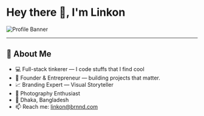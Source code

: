 # Hey there 👋, I'm Linkon

![Profile Banner](https://i.imgur.com/0lF4uNq.png) <!-- Optional banner -->

---

## 🚀 About Me

- 💻 Full-stack tinkerer — I code stuffs that I find cool
- 🌱 Founder & Entrepreneur — building projects that matter.
- 📈 Branding Expert — Visual Storyteller
- 📸 Photography Enthusiast
- 📍 Dhaka, Bangladesh
- 📫 Reach me: linkon@brnnd.com

